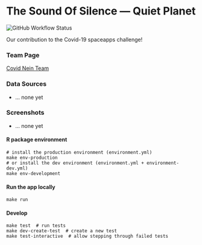 # The Sound Of Silence &mdash; Quiet Planet

![GitHub Workflow Status](https://img.shields.io/github/workflow/status/Covid-Nein-Team/TheSoundOfSilence)

Our contribution to the Covid-19 spaceapps challenge! 

### Team Page

[Covid Nein Team](https://covid19.spaceappschallenge.org/challenges/covid-challenges/quiet-planet/teams/covid-nein-team/project)


### Data Sources
- ... none yet

### Screenshots
- ... none yet

#### R package environment

```
# install the production environment (environment.yml)
make env-production
# or install the dev environment (environment.yml + environment-dev.yml)
make env-development
```

#### Run the app locally

```
make run
```

#### Develop

```
make test  # run tests
make dev-create-test  # create a new test
make test-interactive  # allow stepping through failed tests
```
